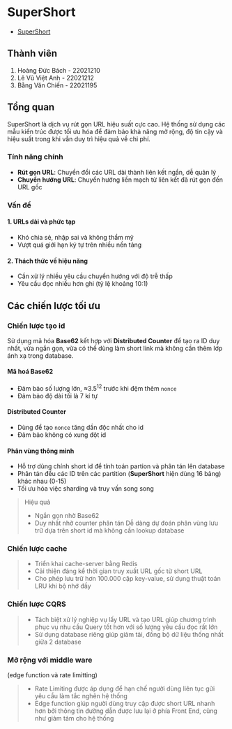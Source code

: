 # SuperShort

- [SuperShort](#supershort)

## Thành viên

1. Hoàng Đức Bách - 22021210
2. Lê Vũ Việt Anh - 22021212
3. Bằng Văn Chiến - 22021195

## Tổng quan

SuperShort là dịch vụ rút gọn URL hiệu suất cực cao. Hệ thống sử dụng các mẫu kiến ​​trúc được tối ưu hóa để đảm bảo khả năng mở rộng, độ tin cậy và hiệu suất trong khi vẫn duy trì hiệu quả về chi phí.

### Tính năng chính

- **Rút gọn URL**: Chuyển đổi các URL dài thành liên kết ngắn, dễ quản lý
- **Chuyển hướng URL**: Chuyển hướng liền mạch từ liên kết đã rút gọn đến URL gốc

### Vấn đề

#### 1. URLs dài và phức tạp

- Khó chia sẻ, nhập sai và không thẩm mỹ
- Vượt quá giới hạn ký tự trên nhiều nền tảng
  
#### 2. Thách thức về hiệu năng

- Cần xử lý nhiều yêu cầu chuyển hướng với độ trễ thấp
- Yêu cầu đọc nhiều hơn ghi (tỷ lệ khoảng 10:1)

## Các chiến lược tối ưu

### Chiến lược tạo id

Sử dụng mã hóa **Base62** kết hợp với **Distributed Counter** để tạo ra ID duy nhất, vừa ngắn gọn, vừa có thể dùng làm short link mà không cần thêm lớp ánh xạ trong database.

#### **Mã hoá Base62**

- Đảm bảo số lượng lớn, ≈$3.5^{12}$ trước khi đệm thêm ```nonce```
- Đảm bảo độ dài tối là 7 kí tự

#### **Distributed Counter**

- Dùng để tạo ```nonce``` tăng dần độc nhất cho id
- Đảm bảo không có xung đột id

#### **Phân vùng thông minh**

- Hỗ trợ dùng chính short id để tính toán partion và phân tán lên database
- Phân tán đều các ID trên các partition (**SuperShort** hiện dùng 16 bảng) khác nhau (0-15)
- Tối ưu hóa việc sharding và truy vấn song song

> Hiệu quả
>
> - Ngắn gọn nhờ Base62
> - Duy nhất nhờ counter phân tán
> Dễ dàng dự đoán phân vùng lưu trữ dựa trên short id mà không cần lookup database
>

### Chiến lược cache
> - Triển khai cache-server bằng Redis
> - Cải thiện đáng kể thời gian truy xuất URL gốc từ short URL
> - Cho phép lưu trữ hơn 100.000 cặp key-value, sử dụng thuật toán LRU khi bộ nhớ đầy
### Chiến lược CQRS
> - Tách biệt xử lý nghiệp vụ lấy URL và tạo URL giúp chương trình phục vụ nhu cầu Query tốt hơn với số lượng yêu cầu đọc rất lớn
> - Sử dụng database riêng giúp giảm tải, đồng bộ dữ liệu thống nhất giữa 2 database
### Mở rộng với middle ware
(edge function và rate limitting)

> - Rate Limiting được áp dụng để hạn chế người dùng liên tục gửi yêu cầu làm tắc nghẽn hệ thống
> - Edge function giúp người dùng truy cập được short URL nhanh hơn bởi thông tin đường dẫn được lưu lại ở phía Front End, cũng như giảm tảm cho hệ thống
